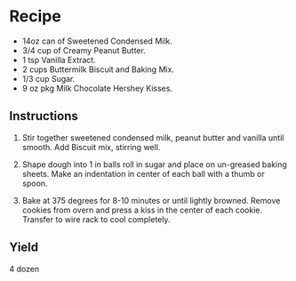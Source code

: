 # Recipe

- 14oz can of Sweetened Condensed Milk.
- 3/4 cup of Creamy Peanut Butter.
- 1 tsp Vanilla Extract.
- 2 cups Buttermilk Biscuit and Baking Mix.
- 1/3 cup Sugar.
- 9 oz pkg Milk Chocolate Hershey Kisses.

## Instructions

1. Stir together sweetened condensed milk, peanut butter and vanilla until smooth.
Add Biscuit mix, stirring well.

2. Shape dough into 1 in balls roll in sugar and place on un-greased baking sheets.
Make an indentation in center of each ball with a thumb or spoon.

3. Bake at 375 degrees for 8-10 minutes or until lightly browned. Remove cookies from overn
and press a kiss in the center of each cookie. Transfer to wire rack to cool completely.

## Yield
4 dozen
